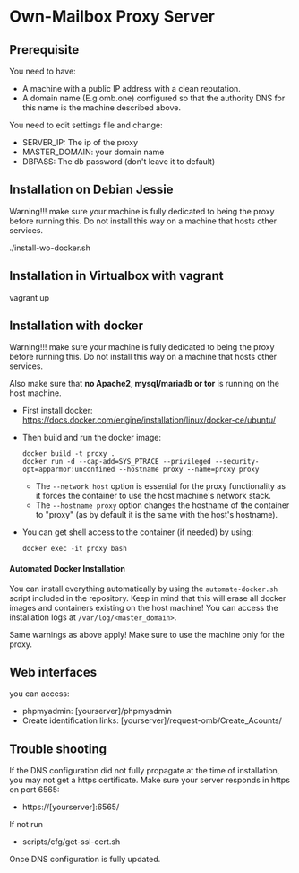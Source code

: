 # Own-Mailbox Proxy Server

## Prerequisite
You need to have:
+ A machine with a public IP address with a clean reputation.
+ A domain name (E.g omb.one) configured so that the authority DNS for this name is the machine described above.

You need to edit settings file and change:
+ SERVER_IP: The ip of the proxy
+ MASTER_DOMAIN: your domain name
+ DBPASS: The db password (don't leave it to default)

## Installation on Debian Jessie
Warning!!! make sure your machine is fully dedicated to being the proxy
before running this. Do not install this way on a machine that hosts other services.

./install-wo-docker.sh

## Installation in Virtualbox with vagrant

vagrant up

## Installation with docker
Warning!!! make sure your machine is fully dedicated to being the proxy
before running this. Do not install this way on a machine that hosts other services.

Also make sure that __no Apache2, mysql/mariadb or tor__ is running on the host machine.

+ First install docker: https://docs.docker.com/engine/installation/linux/docker-ce/ubuntu/

+ Then build and run the docker image:
  ```
  docker build -t proxy .
  docker run -d --cap-add=SYS_PTRACE --privileged --security-opt=apparmor:unconfined --hostname proxy --name=proxy proxy
  ```
  + The `--network host` option is essential for the proxy functionality as it forces the container
  to use the host machine's network stack.
  + The `--hostname proxy` option changes the hostname of the container to "proxy" (as by default it is the
  same with the host's hostname).


+ You can get shell access to the container (if needed) by using:

  ```
  docker exec -it proxy bash
  ```

#### Automated Docker Installation

You can install everything automatically by using the `automate-docker.sh` script included in the repository.
Keep in mind that this will erase all docker images and containers existing on the host machine!
You can access the installation logs at `/var/log/<master_domain>`.

Same warnings as above apply! Make sure to use the machine only for the proxy.



## Web interfaces

you can access:

+ phpmyadmin:  [yourserver]/phpmyadmin
+ Create identification links: [yourserver]/request-omb/Create_Acounts/

## Trouble shooting

If the DNS configuration did not fully propagate at the time of installation, you may not
get a https certificate. Make sure your server responds in https on port 6565:

+ https://[yourserver]:6565/

If not run
+ scripts/cfg/get-ssl-cert.sh

Once DNS configuration is fully updated.
